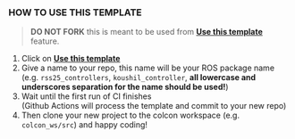 ### HOW TO USE THIS TEMPLATE

> **DO NOT FORK** this is meant to be used from **[Use this template](https://github.com/qiayuanl/legged_template_controller/generate)** feature.

1. Click on **[Use this template](https://github.com/qiayuanl/legged_template_controller/generate)**
3. Give a name to your repo, this name will be your ROS package name 
   (e.g. `rss25_controllers`, `koushil_controller`, **all lowercase and underscores separation for the name should be used!**)
3. Wait until the first run of CI finishes  
   (Github Actions will process the template and commit to your new repo)
4. Then clone your new project to the colcon workspace (e.g. `colcon_ws/src`) and happy coding!
